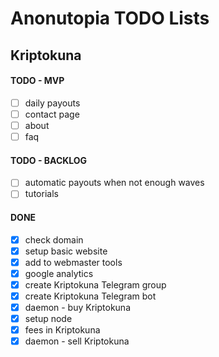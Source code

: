 # Anonutopia TODO Lists

## Kriptokuna

#### TODO - MVP

- [ ] daily payouts
- [ ] contact page
- [ ] about
- [ ] faq

#### TODO - BACKLOG

- [ ] automatic payouts when not enough waves
- [ ] tutorials

#### DONE

- [x] check domain
- [x] setup basic website
- [x] add to webmaster tools
- [x] google analytics
- [x] create Kriptokuna Telegram group
- [x] create Kriptokuna Telegram bot
- [x] daemon - buy Kriptokuna
- [x] setup node
- [x] fees in Kriptokuna
- [x] daemon - sell Kriptokuna
